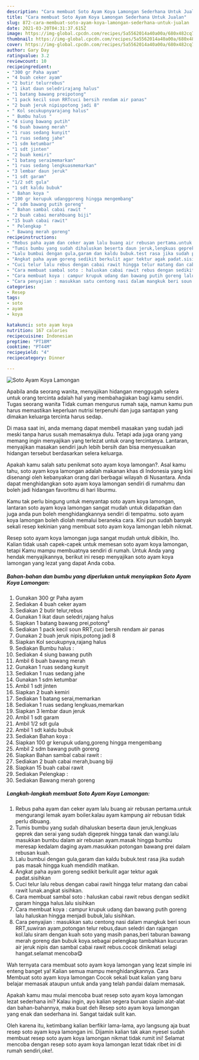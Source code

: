 ```yaml
---
description: "Cara membuat Soto Ayam Koya Lamongan Sederhana Untuk Jualan"
title: "Cara membuat Soto Ayam Koya Lamongan Sederhana Untuk Jualan"
slug: 872-cara-membuat-soto-ayam-koya-lamongan-sederhana-untuk-jualan
date: 2021-03-20T04:31:37.615Z
image: https://img-global.cpcdn.com/recipes/5a5562014a40a00a/680x482cq70/soto-ayam-koya-lamongan-foto-resep-utama.jpg
thumbnail: https://img-global.cpcdn.com/recipes/5a5562014a40a00a/680x482cq70/soto-ayam-koya-lamongan-foto-resep-utama.jpg
cover: https://img-global.cpcdn.com/recipes/5a5562014a40a00a/680x482cq70/soto-ayam-koya-lamongan-foto-resep-utama.jpg
author: Gary Day
ratingvalue: 3.2
reviewcount: 10
recipeingredient:
- "300 gr Paha ayam"
- "4 buah ceker ayam"
- "2 butir telurrebus"
- "1 ikat daun seledrirajang halus"
- "1 batang bawang preipotong"
- "1 pack kecil soun RRTcuci bersih rendam air panas"
- "2 buah jeruk nipispotong jadi 8"
- " Kol secukupnyarajang halus"
- " Bumbu halus "
- "4 siung bawang putih"
- "6 buah bawang merah"
- "1 ruas sedang kunyit"
- "1 ruas sedang jahe"
- "1 sdm ketumbar"
- "1 sdt jinten"
- "2 buah kemiri"
- "1 batang seraimemarkan"
- "1 ruas sedang lengkuasmemarkan"
- "3 lembar daun jeruk"
- "1 sdt garam"
- "1/2 sdt gula"
- "1 sdt kaldu bubuk"
- " Bahan koya "
- "100 gr kerupuk udanggoreng hingga mengembang"
- "2 sdm bawang putih goreng"
- " Bahan sambal cabai rawit "
- "2 buah cabai merahbuang biji"
- "15 buah cabai rawit"
- " Pelengkap "
- " Bawang merah goreng"
recipeinstructions:
- "Rebus paha ayam dan ceker ayam lalu buang air rebusan pertama.untuk mengurangi lemak ayam boiler.kalau ayam kampung air rebusan tidak perlu dibuang."
- "Tumis bumbu yang sudah dihaluskan beserta daun jeruk,lengkuas geprek dan serai yang sudah digeprek hingga tanak dan wangi.lalu masukkan bumbu dalam air rebusan ayam.masak hingga bumbu meresap kedalam daging ayam.masukkan potongan bawang prei dalam rebusan kuah."
- "Lalu bumbui dengan gula,garam dan kaldu bubuk.test rasa jika sudah pas masak hingga kuah mendidih matikan."
- "Angkat paha ayam goreng sedikit berkulit agar tektur agak padat.sisihkan"
- "Cuci telur lalu rebus dengan cabai rawit hingga telur matang dan cabai rawit lunak.angkat sisihkan."
- "Cara membuat sambal soto : haluskan cabai rawit rebus dengan sedikit garam hingga halus.lalu sisihkan"
- "Cara membuat koya : campur krupuk udang dan bawang putih goreng lalu haluskan hingga menjadi bubuk,lalu sisihkan."
- "Cara penyajian : masukkan satu centong nasi dalam mangkuk beri soun RRT,suwiran ayam,potongan telur rebus,daun seledri dan rajangan kol.lalu siram dengan kuah soto yang masih panas,beri taburan bawang merah goreng dan bubuk koya.sebagai pelengkap tambahkan kucuran air jeruk nipis dan sambal cabai rawit rebus.cocok dinikmati selagi hangat.selamat mencoba😋"
categories:
- Resep
tags:
- soto
- ayam
- koya

katakunci: soto ayam koya 
nutrition: 167 calories
recipecuisine: Indonesian
preptime: "PT18M"
cooktime: "PT44M"
recipeyield: "4"
recipecategory: Dinner

---
```



![Soto Ayam Koya Lamongan](https://img-global.cpcdn.com/recipes/5a5562014a40a00a/680x482cq70/soto-ayam-koya-lamongan-foto-resep-utama.jpg)

Apabila anda seorang wanita, menyajikan hidangan menggugah selera untuk orang tercinta adalah hal yang membahagiakan bagi kamu sendiri. Tugas seorang  wanita Tidak cuman mengurus rumah saja, namun kamu pun harus memastikan keperluan nutrisi terpenuhi dan juga santapan yang dimakan keluarga tercinta harus sedap.

Di masa  saat ini, anda memang dapat membeli masakan yang sudah jadi meski tanpa harus susah memasaknya dulu. Tetapi ada juga orang yang memang ingin menyajikan yang terlezat untuk orang tercintanya. Lantaran, menyajikan masakan sendiri jauh lebih bersih dan bisa menyesuaikan hidangan tersebut berdasarkan selera keluarga. 



Apakah kamu salah satu penikmat soto ayam koya lamongan?. Asal kamu tahu, soto ayam koya lamongan adalah makanan khas di Indonesia yang kini disenangi oleh kebanyakan orang dari berbagai wilayah di Nusantara. Anda dapat menghidangkan soto ayam koya lamongan sendiri di rumahmu dan boleh jadi hidangan favoritmu di hari liburmu.

Kamu tak perlu bingung untuk menyantap soto ayam koya lamongan, lantaran soto ayam koya lamongan sangat mudah untuk didapatkan dan juga anda pun boleh menghidangkannya sendiri di tempatmu. soto ayam koya lamongan boleh diolah memalui beraneka cara. Kini pun sudah banyak sekali resep kekinian yang membuat soto ayam koya lamongan lebih nikmat.

Resep soto ayam koya lamongan juga sangat mudah untuk dibikin, lho. Kalian tidak usah capek-capek untuk memesan soto ayam koya lamongan, tetapi Kamu mampu membuatnya sendiri di rumah. Untuk Anda yang hendak menyajikannya, berikut ini resep menyajikan soto ayam koya lamongan yang lezat yang dapat Anda coba.

<!--inarticleads1-->

##### Bahan-bahan dan bumbu yang diperlukan untuk menyiapkan Soto Ayam Koya Lamongan:

1. Gunakan 300 gr Paha ayam
1. Sediakan 4 buah ceker ayam
1. Sediakan 2 butir telur,rebus
1. Gunakan 1 ikat daun seledri,rajang halus
1. Siapkan 1 batang bawang prei,potong²
1. Sediakan 1 pack kecil soun RRT,cuci bersih rendam air panas
1. Gunakan 2 buah jeruk nipis,potong jadi 8
1. Siapkan  Kol secukupnya,rajang halus
1. Sediakan  Bumbu halus :
1. Sediakan 4 siung bawang putih
1. Ambil 6 buah bawang merah
1. Gunakan 1 ruas sedang kunyit
1. Sediakan 1 ruas sedang jahe
1. Gunakan 1 sdm ketumbar
1. Ambil 1 sdt jinten
1. Siapkan 2 buah kemiri
1. Sediakan 1 batang serai,memarkan
1. Sediakan 1 ruas sedang lengkuas,memarkan
1. Siapkan 3 lembar daun jeruk
1. Ambil 1 sdt garam
1. Ambil 1/2 sdt gula
1. Ambil 1 sdt kaldu bubuk
1. Sediakan  Bahan koya :
1. Siapkan 100 gr kerupuk udang,goreng hingga mengembang
1. Ambil 2 sdm bawang putih goreng
1. Siapkan  Bahan sambal cabai rawit :
1. Sediakan 2 buah cabai merah,buang biji
1. Siapkan 15 buah cabai rawit
1. Sediakan  Pelengkap :
1. Sediakan  Bawang merah goreng




<!--inarticleads2-->

##### Langkah-langkah membuat Soto Ayam Koya Lamongan:

1. Rebus paha ayam dan ceker ayam lalu buang air rebusan pertama.untuk mengurangi lemak ayam boiler.kalau ayam kampung air rebusan tidak perlu dibuang.
1. Tumis bumbu yang sudah dihaluskan beserta daun jeruk,lengkuas geprek dan serai yang sudah digeprek hingga tanak dan wangi.lalu masukkan bumbu dalam air rebusan ayam.masak hingga bumbu meresap kedalam daging ayam.masukkan potongan bawang prei dalam rebusan kuah.
1. Lalu bumbui dengan gula,garam dan kaldu bubuk.test rasa jika sudah pas masak hingga kuah mendidih matikan.
1. Angkat paha ayam goreng sedikit berkulit agar tektur agak padat.sisihkan
1. Cuci telur lalu rebus dengan cabai rawit hingga telur matang dan cabai rawit lunak.angkat sisihkan.
1. Cara membuat sambal soto : haluskan cabai rawit rebus dengan sedikit garam hingga halus.lalu sisihkan
1. Cara membuat koya : campur krupuk udang dan bawang putih goreng lalu haluskan hingga menjadi bubuk,lalu sisihkan.
1. Cara penyajian : masukkan satu centong nasi dalam mangkuk beri soun RRT,suwiran ayam,potongan telur rebus,daun seledri dan rajangan kol.lalu siram dengan kuah soto yang masih panas,beri taburan bawang merah goreng dan bubuk koya.sebagai pelengkap tambahkan kucuran air jeruk nipis dan sambal cabai rawit rebus.cocok dinikmati selagi hangat.selamat mencoba😋




Wah ternyata cara membuat soto ayam koya lamongan yang lezat simple ini enteng banget ya! Kalian semua mampu menghidangkannya. Cara Membuat soto ayam koya lamongan Cocok sekali buat kalian yang baru belajar memasak ataupun untuk anda yang telah pandai dalam memasak.

Apakah kamu mau mulai mencoba buat resep soto ayam koya lamongan lezat sederhana ini? Kalau ingin, ayo kalian segera buruan siapin alat-alat dan bahan-bahannya, maka buat deh Resep soto ayam koya lamongan yang enak dan sederhana ini. Sangat taidak sulit kan. 

Oleh karena itu, ketimbang kalian berfikir lama-lama, ayo langsung aja buat resep soto ayam koya lamongan ini. Dijamin kalian tak akan nyesel sudah membuat resep soto ayam koya lamongan nikmat tidak rumit ini! Selamat mencoba dengan resep soto ayam koya lamongan lezat tidak ribet ini di rumah sendiri,oke!.

